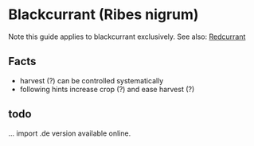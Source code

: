 # Blackcurrant (Ribes nigrum)

Note this guide applies to blackcurrant exclusively.
See also: [Redcurrant](Redcurrant.md)

## Facts

- harvest (?) can be controlled systematically
- following hints increase crop (?) and ease harvest (?)

## todo

... import .de version available online.
